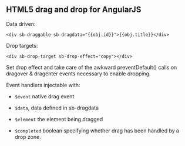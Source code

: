 HTML5 drag and drop for AngularJS
---------------------------------

Data driven:

    <div sb-draggable sb-dragdata="{{obj.id}}">{{obj.title}}</div>

Drop targets:

    <div sb-drop-target sb-drop-effect="copy"></div>

Set drop effect and take care of the awkward preventDefault() calls on dragover & dragenter events necessary to enable dropping.

Event handlers injectable with:

 - `$event` native drag event  
 - `$data`, data defined in sb-dragdata
 - `$element` the element being dragged
 - `$completed` boolean specifying whether drag has been handled by a drop zone.


    <div sb-draggable sb-dragend="onDragend($completed)"></div>
    <div sb-drop-target sb-drop="onDrop($data)"></div>

